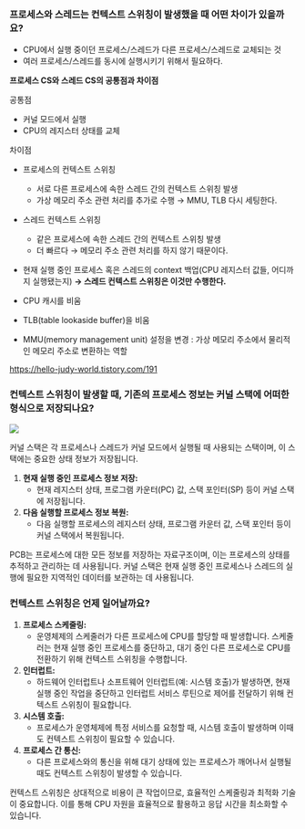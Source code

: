 ### 프로세스와 스레드는 컨텍스트 스위칭이 발생했을 때 어떤 차이가 있을까요?

- CPU에서 실행 중이던 프로세스/스레드가 다른 프로세스/스레드로 교체되는 것
- 여러 프로세스/스레드를 동시에 실행시키기 위해서 필요하다.

**프로세스 CS와 스레드 CS의 공통점과 차이점**

공통점 

- 커널 모드에서 실행
- CPU의 레지스터 상태를 교체

차이점 

- 프로세스의 컨텍스트 스위칭
    - 서로 다른 프로세스에 속한 스레드 간의 컨텍스트 스위칭 발생
    - 가상 메모리 주소 관련 처리를 추가로 수행 → MMU, TLB 다시 세팅한다.
- 스레드 컨텍스트 스위칭
    - 같은 프로세스에 속한 스레드 간의 컨텍스트 스위칭 발생
    - 더 빠르다 → 메모리 주소 관련 처리를 하지 않기 때문이다.

- 현재 실행 중인 프로세스 혹은 스레드의 context 백업(CPU 레지스터 값들, 어디까지 실행됐는지)
   **→ 스레드 컨텍스트 스위칭은 이것만 수행한다.**

- CPU 캐시를 비움

- TLB(table lookaside buffer)을 비움

- MMU(memory management unit) 설정을 변경 
  : 가상 메모리 주소에서 물리적인 메모리 주소로 변환하는 역할

https://hello-judy-world.tistory.com/191

### 컨텍스트 스위칭이 발생할 때, 기존의 프로세스 정보는 커널 스택에 어떠한 형식으로 저장되나요?

<img src="https://github.com/sungjun0629/blog-study/assets/113486696/c8b2719b-556b-4224-9d7f-08905ec627d3">

커널 스택은 각 프로세스나 스레드가 커널 모드에서 실행될 때 사용되는 스택이며, 이 스택에는 중요한 상태 정보가 저장됩니다.

1. **현재 실행 중인 프로세스 정보 저장:**
    - 현재 레지스터 상태, 프로그램 카운터(PC) 값, 스택 포인터(SP) 등이 커널 스택에 저장됩니다.
2. **다음 실행할 프로세스 정보 복원:**
    - 다음 실행할 프로세스의 레지스터 상태, 프로그램 카운터 값, 스택 포인터 등이 커널 스택에서 복원됩니다.

PCB는 프로세스에 대한 모든 정보를 저장하는 자료구조이며, 이는 프로세스의 상태를 추적하고 관리하는 데 사용됩니다. 커널 스택은 현재 실행 중인 프로세스나 스레드의 실행에 필요한 지역적인 데이터를 보관하는 데 사용됩니다.

### 컨텍스트 스위칭은 언제 일어날까요?

1. **프로세스 스케줄링:**
    - 운영체제의 스케줄러가 다른 프로세스에 CPU를 할당할 때 발생합니다. 스케줄러는 현재 실행 중인 프로세스를 중단하고, 대기 중인 다른 프로세스로 CPU를 전환하기 위해 컨텍스트 스위칭을 수행합니다.
2. **인터럽트:**
    - 하드웨어 인터럽트나 소프트웨어 인터럽트(예: 시스템 호출)가 발생하면, 현재 실행 중인 작업을 중단하고 인터럽트 서비스 루틴으로 제어를 전달하기 위해 컨텍스트 스위칭이 필요합니다.
3. **시스템 호출:**
    - 프로세스가 운영체제에 특정 서비스를 요청할 때, 시스템 호출이 발생하며 이때도 컨텍스트 스위칭이 필요할 수 있습니다.
4. **프로세스 간 통신:**
    - 다른 프로세스와의 통신을 위해 대기 상태에 있는 프로세스가 깨어나서 실행될 때도 컨텍스트 스위칭이 발생할 수 있습니다.

컨텍스트 스위칭은 상대적으로 비용이 큰 작업이므로, 효율적인 스케줄링과 최적화 기술이 중요합니다. 이를 통해 CPU 자원을 효율적으로 활용하고 응답 시간을 최소화할 수 있습니다.


